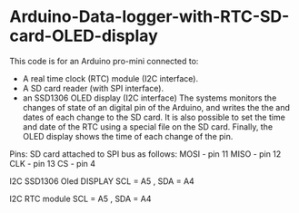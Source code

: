 # Arduino-Data-logger-with-RTC-SD-card-OLED-display
This code is for an Arduino pro-mini connected to:
  - A real time clock (RTC) module (I2C interface).
  - A SD card reader (with SPI interface).
  - an SSD1306 OLED display (I2C interface)
The systems monitors the changes of state of an digital pin of the Arduino, and writes the the and dates of each change to the SD card. It is also possible to set the time and date of the RTC using a special file on the SD card. Finally, the OLED display shows the time of each change of the pin.

Pins:
SD card attached to SPI bus as follows:
  MOSI - pin 11
  MISO - pin 12
  CLK - pin 13
  CS - pin 4

  I2C SSD1306 Oled DISPLAY
  SCL = A5  ,  SDA = A4

  I2C RTC module
  SCL = A5  ,  SDA = A4
